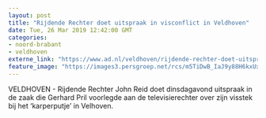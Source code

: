 ```yaml
---
layout: post
title: "Rijdende Rechter doet uitspraak in visconflict in Veldhoven"
date: Tue, 26 Mar 2019 12:42:00 GMT
categories: 
- noord-brabant 
- veldhoven 
externe_link: "https://www.ad.nl/veldhoven/rijdende-rechter-doet-uitspraak-in-visconflict-in-veldhoven~a7499539/"
feature_image: "https://images3.persgroep.net/rcs/m5TiDwB_IaJ9y88H6kxUxrdOHV8/diocontent/133536781/_fitwidth/400/?appId=21791a8992982cd8da851550a453bd7f&quality=0.7"
---
```


VELDHOVEN - Rijdende Rechter John Reid doet dinsdagavond uitspraak in de zaak die Gerhard Pril voorlegde aan de televisierechter over zijn visstek bij het ‘karperputje’ in Velhoven.
